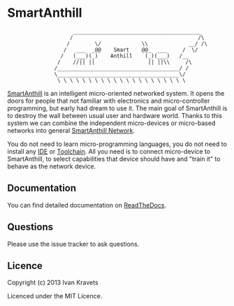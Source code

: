 SmartAnthill
============

```
                     _________________________________________
                    /                                        /\
                   /        \/             \\             __/ /\
                  /   ___  _@@    Smart    @@_  ___     /  \/
                 /   (___)(_)    Anthill    (_)(___)   /__
                /    //|| ||                 || ||\\     /\
               /_______________________________________/ /
               \_______________________________________\/
                \ \ \ \ \ \ \ \ \ \ \ \ \ \ \ \ \ \ \ \ \
```

[SmartAnthill](http://smartanthill.readthedocs.org/en/latest/index.html) is an
intelligent micro-oriented networked system. It opens
the doors for people that not familiar with electronics and micro-controller
programming, but early had dream to use it. The main goal of SmartAnthill is to
destroy the wall between usual user and hardware world. Thanks to this
system we can combine the independent micro-devices or micro-based networks
into general [SmartAnthill Network](http://smartanthill.readthedocs.org/en/latest/specification/network/index.html).

You do not need to learn micro-programming languages, you do not need to install
any [IDE](http://en.wikipedia.org/wiki/Integrated_development_environment)
or [Toolchain](http://en.wikipedia.org/wiki/Toolchain). All you need is to
connect micro-device to SmartAnthill, to select capabilities that device should
have and "train it" to behave as the network device.

Documentation
-------------

You can find detailed documentation on
[ReadTheDocs](http://smartanthill.readthedocs.org/en/latest/index.html).

Questions
---------

Please use the issue tracker to ask questions.

Licence
-------

Copyright (c) 2013 Ivan Kravets

Licenced under the MIT Licence.
